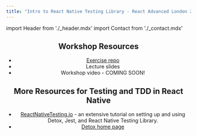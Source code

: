 ```yaml
---
title: "Intro to React Native Testing Library - React Advanced London 2022"
---
```


import Header from './_header.mdx'
import Contact from './_contact.mdx'

<Header />

## Workshop Resources

- [Exercise repo](https://github.com/CodingItWrong/intro-to-rntl-exercises)
- Lecture slides
- Workshop video - COMING SOON!

## More Resources for Testing and TDD in React Native

- [ReactNativeTesting.io](/) - an extensive tutorial on setting up and using Detox, Jest, and React Native Testing Library.
- [Detox home page](https://wix.github.io/Detox/)

<Contact />
